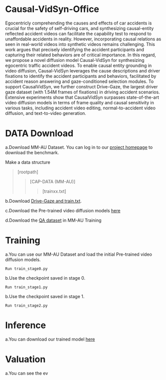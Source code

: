# Causal-VidSyn-Office
Egocentricly comprehending the causes and effects of car accidents is crucial for the safety of self-driving cars, and synthesizing causal-entity reflected accident videos can facilitate the capability test to respond to unaffordable accidents in reality. However, incorporating causal relations as seen in real-world videos into synthetic videos remains challenging. This work argues that precisely identifying the accident participants and capturing their related behaviors are of critical importance. In this regard, we propose a novel diffusion model Causal-VidSyn for synthesizing egocentric traffic accident videos. To enable causal entity grounding in video diffusion, Causal-VidSyn leverages the cause descriptions and driver fixations to identify the accident participants and behaviors, facilitated by accident reason answering and gaze-conditioned selection modules. To support CausalVidSyn, we further construct Drive-Gaze, the largest driver gaze dataset (with 1.54M frames of fixations) in driving accident scenarios. Extensive experiments show that CausalVidSyn surpasses state-of-the-art video diffusion models in terms of frame quality and causal sensitivity in various tasks, including accident video editing, normal-to-accident video diffusion, and text-to-video generation.

# DATA Download
a.Download MM-AU Dataset. You can log in to our [project homepage](http://www.lotvsmmau.net) to download the benchmark.

Make a data structure
>[rootpath]
>>[CAP-DATA (MM-AU)]
>>>[trainxx.txt]

b.Download [Drive-Gaze and train.txt](https://pan.baidu.com/s/1FWgrNmK2hfAv9VH3sEWZqA?pwd=u9es).

c.Download the Pre-trained video diffusion models [here](https://pan.baidu.com/s/1eORCcoWz7hWRIGJd9Wy3nA?pwd=4g4i)

d.Download the [QA dataset](https://pan.baidu.com/s/1j0PpptGEO0F7lh_PevkMfw?pwd=i2xk ) in MM-AU Training

# Training
a.You can use our MM-AU Dataset and load the initial Pre-trained video diffusion models.

```Run train_stage0.py```

b.Use the checkpoint saved in stage 0.

```Run train_stage1.py```

b.Use the checkpoint saved in stage 1.

```Run train_stage2.py```

# Inference
a.You can download our trained model [here](https://pan.baidu.com/s/1lSYrJGTvRAqrfDIkGUlGGQ?pwd=d9cx)

# Valuation
a.You can see the ev
